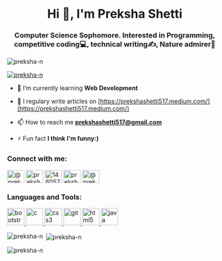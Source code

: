 <h1 align="center">Hi 👋, I'm Preksha Shetti</h1>
<h3 align="center">Computer Science Sophomore. Interested in Programming, competitive coding💻, technical writing✍, Nature admirer🌱</h3>

<p align="left"> <img src="https://komarev.com/ghpvc/?username=preksha-n&label=Profile%20views&color=0e75b6&style=flat" alt="preksha-n" /> </p>

<p align="left"> <a href="https://github.com/ryo-ma/github-profile-trophy"><img src="https://github-profile-trophy.vercel.app/?username=preksha-n" alt="preksha-n" /></a> </p>

- 🌱 I’m currently learning **Web Development**

- 📝 I regulary write articles on [https://prekshashetti517.medium.com/](https://prekshashetti517.medium.com/)

- 📫 How to reach me **prekshashetti517@gmail.com**

- ⚡ Fun fact **I think I'm funny:)**

<h3 align="left">Connect with me:</h3>
<p align="left">
<a href="https://twitter.com/@preksha_shetti" target="blank"><img align="center" src="https://cdn.jsdelivr.net/npm/simple-icons@3.0.1/icons/twitter.svg" alt="@preksha_shetti" height="30" width="40" /></a>
<a href="https://linkedin.com/in/preksha shetti" target="blank"><img align="center" src="https://cdn.jsdelivr.net/npm/simple-icons@3.0.1/icons/linkedin.svg" alt="preksha shetti" height="30" width="40" /></a>
<a href="https://stackoverflow.com/users/14605702" target="blank"><img align="center" src="https://cdn.jsdelivr.net/npm/simple-icons@3.0.1/icons/stackoverflow.svg" alt="14605702" height="30" width="40" /></a>
<a href="https://fb.com/preksha n" target="blank"><img align="center" src="https://cdn.jsdelivr.net/npm/simple-icons@3.0.1/icons/facebook.svg" alt="preksha n" height="30" width="40" /></a>
<a href="https://medium.com/@prekshashetti517" target="blank"><img align="center" src="https://cdn.jsdelivr.net/npm/simple-icons@3.0.1/icons/medium.svg" alt="@prekshashetti517" height="30" width="40" /></a>
</p>

<h3 align="left">Languages and Tools:</h3>
<p align="left"> <a href="https://getbootstrap.com" target="_blank"> <img src="https://devicons.github.io/devicon/devicon.git/icons/bootstrap/bootstrap-plain.svg" alt="bootstrap" width="40" height="40"/> </a> <a href="https://www.cprogramming.com/" target="_blank"> <img src="https://devicons.github.io/devicon/devicon.git/icons/c/c-original.svg" alt="c" width="40" height="40"/> </a> <a href="https://www.w3schools.com/css/" target="_blank"> <img src="https://devicons.github.io/devicon/devicon.git/icons/css3/css3-original-wordmark.svg" alt="css3" width="40" height="40"/> </a> <a href="https://git-scm.com/" target="_blank"> <img src="https://www.vectorlogo.zone/logos/git-scm/git-scm-icon.svg" alt="git" width="40" height="40"/> </a> <a href="https://www.w3.org/html/" target="_blank"> <img src="https://devicons.github.io/devicon/devicon.git/icons/html5/html5-original-wordmark.svg" alt="html5" width="40" height="40"/> </a> <a href="https://www.java.com" target="_blank"> <img src="https://devicons.github.io/devicon/devicon.git/icons/java/java-original-wordmark.svg" alt="java" width="40" height="40"/> </a> </p>

<p><img align="left" src="https://github-readme-stats.vercel.app/api/top-langs?username=preksha-n&show_icons=true&locale=en&layout=compact" alt="preksha-n" /></p>

<p>&nbsp;<img align="center" src="https://github-readme-stats.vercel.app/api?username=preksha-n&show_icons=true&locale=en" alt="preksha-n" /></p>

<p><img align="center" src="https://github-readme-streak-stats.herokuapp.com/?user=preksha-n&" alt="preksha-n" /></p>
